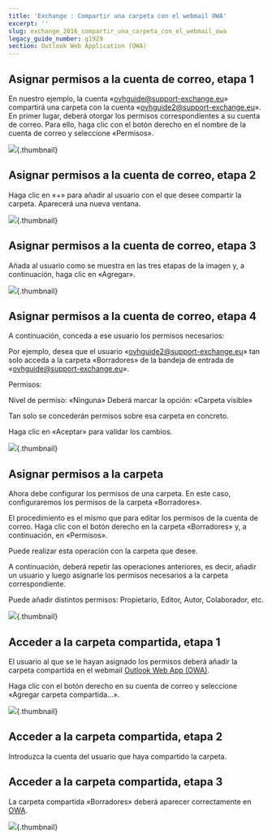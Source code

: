 ```yaml
---
title: 'Exchange : Compartir una carpeta con el webmail OWA'
excerpt: ''
slug: exchange_2016_compartir_una_carpeta_con_el_webmail_owa
legacy_guide_number: g1929
section: Outlook Web Application (OWA)
---
```



## Asignar permisos a la cuenta de correo, etapa 1
En nuestro ejemplo, la cuenta «ovhguide@support-exchange.eu» compartirá una carpeta con la cuenta «ovhguide2@support-exchange.eu».
En primer lugar, deberá otorgar los permisos correspondientes a su cuenta de correo.
Para ello, haga clic con el botón derecho en el nombre de la cuenta de correo y seleccione «Permisos».

![](images/img_2976.jpg){.thumbnail}


## Asignar permisos a la cuenta de correo, etapa 2
Haga clic en «+» para añadir al usuario con el que desee compartir la carpeta.
Aparecerá una nueva ventana.

![](images/img_2982.jpg){.thumbnail}


## Asignar permisos a la cuenta de correo, etapa 3
Añada al usuario como se muestra en las tres etapas de la imagen y, a continuación, haga clic en «Agregar».

![](images/img_2983.jpg){.thumbnail}


## Asignar permisos a la cuenta de correo, etapa 4
A continuación, conceda a ese usuario los permisos necesarios: 

Por ejemplo, desea que el usuario «ovhguide2@support-exchange.eu» tan solo acceda a la carpeta «Borradores» de la bandeja de entrada de «ovhguide@support-exchange.eu».

Permisos: 

Nivel de permiso: «Ninguna»
Deberá marcar la opción: «Carpeta visible»

Tan solo se concederán permisos sobre esa carpeta en concreto. 

Haga clic en «Aceptar» para validar los cambios.

![](images/img_2985.jpg){.thumbnail}


## Asignar permisos a la carpeta
Ahora debe configurar los permisos de una carpeta. En este caso, configuraremos los permisos de la carpeta «Borradores». 

El procedimiento es el mismo que para editar los permisos de la cuenta de correo. Haga clic con el botón derecho en la carpeta «Borradores» y, a continuación, en «Permisos». 

Puede realizar esta operación con la carpeta que desee. 

A continuación, deberá repetir las operaciones anteriores, es decir, añadir un usuario y luego asignarle los permisos necesarios a la carpeta correspondiente.

Puede añadir distintos permisos: Propietario, Editor, Autor, Colaborador, etc.

![](images/img_2986.jpg){.thumbnail}


## Acceder a la carpeta compartida, etapa 1
El usuario al que se le hayan asignado los permisos deberá añadir la carpeta compartida en el webmail [Outlook Web App (OWA)](https://ex.mail.ovh.net/owa/).

Haga clic con el botón derecho en su cuenta de correo y seleccione «Agregar carpeta compartida...».

![](images/img_2988.jpg){.thumbnail}


## Acceder a la carpeta compartida, etapa 2
Introduzca la cuenta del usuario que haya compartido la carpeta.


## Acceder a la carpeta compartida, etapa 3
La carpeta compartida «Borradores» deberá aparecer correctamente en [OWA](https://ex.mail.ovh.net/owa/).

![](images/img_2989.jpg){.thumbnail}

